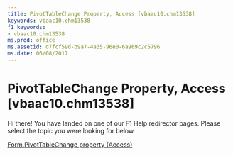 ```yaml
---
title: PivotTableChange Property, Access [vbaac10.chm13538]
keywords: vbaac10.chm13538
f1_keywords:
- vbaac10.chm13538
ms.prod: office
ms.assetid: d7fcf59d-b9a7-4a35-96e0-6a969c2c5796
ms.date: 06/08/2017
---
```



# PivotTableChange Property, Access [vbaac10.chm13538]

Hi there! You have landed on one of our F1 Help redirector pages. Please select the topic you were looking for below.

[Form.PivotTableChange property (Access)](http://msdn.microsoft.com/library/d8d6a7eb-2bc1-e441-95fe-aefaec7fde9d%28Office.15%29.aspx)


